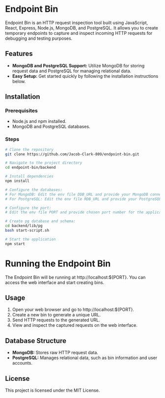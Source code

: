 # Endpoint Bin

Endpoint Bin is an HTTP request inspection tool built using JavaScript, React, Express, Node.js, MongoDB, and PostgreSQL. It allows you to create temporary endpoints to capture and inspect incoming HTTP requests for debugging and testing purposes.

## Features

- **MongoDB and PostgreSQL Support:** Utilize MongoDB for storing request data and PostgreSQL for managing relational data.
- **Easy Setup:** Get started quickly by following the installation instructions below.

## Installation

### Prerequisites

- Node.js and npm installed.
- MongoDB and PostgreSQL databases.

### Steps

```bash
# Clone the repository
git clone https://github.com/Jacob-Clark-809/endpoint-bin.git

# Navigate to the project directory
cd endpoint-bin/backend

# Install dependencies
npm install

# Configure the databases:
# For MongoDB: Edit the env file DDB_URL and provide your MongoDB connection details.
# For PostgreSQL: Edit the env file RDB_URL and provide your PostgreSQL connection details.

# Configure the port:
# Edit the env file PORT and provide chosen port number for the application to run on.

# Create pg database and schema:
cd backend/lib/pg
bash start-script.sh

# Start the application
npm start
```
# Running the Endpoint Bin

The Endpoint Bin will be running at http://localhost:${PORT}. You can access the web interface and start creating bins.

## Usage

1. Open your web browser and go to http://localhost:${PORT}.
2. Create a new bin to generate a unique URL.
3. Send HTTP requests to the generated URL.
4. View and inspect the captured requests on the web interface.

## Database Structure

- **MongoDB:** Stores raw HTTP request data.
- **PostgreSQL:** Manages relational data, such as bin information and user accounts.

## License

This project is licensed under the MIT License.
